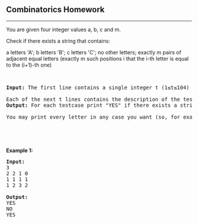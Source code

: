 <h2>Combinatorics Homework</h2><hr><div><p>You are given four integer values a, b, c and m.

Check if there exists a string that contains:

a letters 'A';
b letters 'B';
c letters 'C';
no other letters;
exactly m pairs of adjacent equal letters (exactly m such positions i that the i-th letter is equal to the (i+1)-th one)</p>



<p>&nbsp;</p>

<pre><strong>Input:</strong> The first line contains a single integer t (1≤t≤104) — the number of testcases.

Each of the next t lines contains the description of the testcase — four integers a, b, c and m (1≤a,b,c≤108; 0≤m≤108).
<strong>Output:</strong> For each testcase print "YES" if there exists a string that satisfies all the requirements. Print "NO" if there are no such strings.

You may print every letter in any case you want (so, for example, the strings yEs, yes, Yes and YES will all be recognized as positive answer).
<p>&nbsp;</p>
</pre><p><strong>Example 1:</strong></p>
<pre><strong>Input:</strong> 
3
2 2 1 0
1 1 1 1
1 2 3 2

<strong>Output:</strong>
YES
NO
YES


</pre>
<p>&nbsp;</p>

</div>
